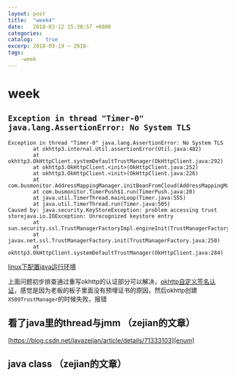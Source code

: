 ```yaml
---
layout: post
title:  "week4"
date:   2018-03-12 15:38:57 +0800
categories:  
catalog:    true
excerp: 2018-03-19 ~ 2018-
tags:
    -week
---
```

# week

## `Exception in thread "Timer-0" java.lang.AssertionError: No System TLS`

~~~text
Exception in thread "Timer-0" java.lang.AssertionError: No System TLS
        at okhttp3.internal.Util.assertionError(Util.java:482)
        at okhttp3.OkHttpClient.systemDefaultTrustManager(OkHttpClient.java:292)
        at okhttp3.OkHttpClient.<init>(OkHttpClient.java:252)
        at okhttp3.OkHttpClient.<init>(OkHttpClient.java:226)
        at com.busmonitor.AddressMappingManager.initBeanFromCloud(AddressMappingManager.java:51)
        at com.busmonitor.TimerPush$1.run(TimerPush.java:20)
        at java.util.TimerThread.mainLoop(Timer.java:555)
        at java.util.TimerThread.run(Timer.java:505)
Caused by: java.security.KeyStoreException: problem accessing trust storejava.io.IOException: Unrecognized keystore entry
        at sun.security.ssl.TrustManagerFactoryImpl.engineInit(TrustManagerFactoryImpl.java:75)
        at javax.net.ssl.TrustManagerFactory.init(TrustManagerFactory.java:250)
        at okhttp3.OkHttpClient.systemDefaultTrustManager(OkHttpClient.java:284)
~~~

[linux下配置java运行环境](https://www.jianshu.com/p/4ae48d996d66)

上面问题初步排查通过重写okhttp的认证部分可以解决，[okhttp自定义签名认证](https://www.jianshu.com/p/cc7ae2f96b64)，感觉是因为老板的板子里面没有预埋证书的原因，然后okhttp创建`X509TrustManager`的时候失败，报错

## 看了java里的thread与jmm （zejian的文章）
[https://blog.csdn.net/javazejian/article/details/71333103](enum)

## java class （zejian的文章）